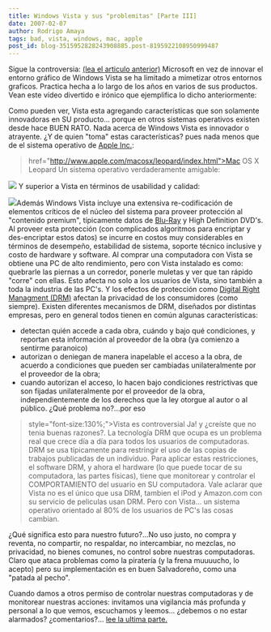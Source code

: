 ```yaml
---
title: Windows Vista y sus "problemitas" [Parte III]
date: 2007-02-07
author: Rodrigo Amaya
tags: bad, vista, windows, mac, apple
post_id: blog-3515952828243908885.post-8195922108950999487
---
```


Sigue la controversia: [(lea el articulo anterior)](http://rodrigoamaya.blogspot.com/2007/03/windows-vista-y-sus-problemitas-parte.html) Microsoft en vez de innovar el entorno gráfico de Windows Vista se ha limitado a mimetizar otros entornos graficos. Practica hecha a lo largo de los años en varios de sus productos. Vean este vídeo divertido e irónico que ejemplifica lo dicho anteriormente:

Como pueden ver, Vista esta agregando características que son solamente innovadoras en SU producto... porque en otros sistemas operativos existen desde hace BUEN RATO. Nada acerca de Windows Vista es innovador o atrayente. ¿Y de quien "toma" estas características? pues nada menos que de el sistema operativo de [Apple Inc.](http://www.apple.com/):

> href="http://www.apple.com/macosx/leopard/index.html">Mac OS X Leopard
Un sistema operativo verdaderamente amigable:

[![](http://images.apple.com/macosx/leopard/images/indexdesktop20060807.jpg)](http://images.apple.com/macosx/leopard/images/indexdesktop20060807.jpg) Y superior a Vista en términos de usabilidad y calidad:

[![](http://bp0.blogger.com/_ayvorITawE4/RcqJODfQLfI/AAAAAAAAAEE/6uOE7Men7BI/s400/OSchart.jpg)](http://bp0.blogger.com/_ayvorITawE4/RcqJODfQLfI/AAAAAAAAAEE/6uOE7Men7BI/s1600-h/OSchart.jpg)Además Windows Vista incluye una extensiva re-codificación de elementos críticos de el núcleo del sistema para proveer protección al "contenido premium", típicamente datos de [Blu-Ray](http://es.wikipedia.org/wiki/Blu-ray) y High Definition DVD's. Al proveer esta protección (con complicados algoritmos para encriptar y des-encriptar estos datos) se incurre en costos muy considerables en términos de desempeño, estabilidad de sistema, soporte técnico inclusive y costo de hardware y software. Al comprar una computadora con Vista se obtiene una PC de alto rendimiento, pero con Vista instalado es como: quebrarle las piernas a un corredor, ponerle muletas y ver que tan rápido "corre" con ellas. Esto afecta no solo a los usuarios de Vista, sino también a toda la industria de las PC's. Y los efectos de protección como [Digital Right Managment (DRM)](http://es.wikipedia.org/wiki/Gesti%C3%B3n_de_derechos_digitales) afectan la privacidad de los consumidores (como siempre). Existen diferentes mecanismos de DRM, diseñados por distintas empresas, pero en general todos tienen en común algunas características:
- detectan quién accede a cada obra, cuándo y bajo qué condiciones, y reportan esta información al proveedor de la obra (ya comienzo a sentirme paranoico)
- autorizan o deniegan de manera inapelable el acceso a la obra, de acuerdo a condiciones que pueden ser cambiadas unilateralmente por el proveedor de la obra;
- cuando autorizan el acceso, lo hacen bajo condiciones restrictivas que son fijadas unilateralmente por el proveedor de la obra, independientemente de los derechos que la ley otorgue al autor o al público.
¿Qué problema no?...por eso

> style="font-size:130%;">Vista es controversial
Ja! y ¿creíste que no tenia buenas razones?. La tecnología DRM que ocupa es un problema real que crece día a día para todos los usuarios de computadoras. DRM se usa típicamente para restringir el uso de las copias de trabajos publicadas de un individuo. Para aplicar estas restricciones, el software DRM, y ahora el hardware (lo que puede tocar de su computadora, las partes físicas), tiene que monitorear y controlar el COMPORTAMIENTO del usuario en SU computadora. Vale aclarar que Vista no es el único que usa DRM, tambien el iPod y Amazon.com con su servicio de peliculas usan DRM. Pero con Vista... un sistema operativo orientado al 80% de los usuarios de PC's las cosas cambian.

¿Qué significa esto para nuestro futuro?...No uso justo, no compra y reventa, no compartir, no respaldar, no intercambiar, no mezclas, no privacidad, no bienes comunes, no control sobre nuestras computadoras. Claro que ataca problemas como la piratería (y la frena muuuucho, lo acepto) pero su implementación es en buen Salvadoreño, como una "patada al pecho".

Cuando damos a otros permiso de controlar nuestras computadoras y de monitorear nuestras acciones: invitamos una vigilancia más profunda y personal a lo que vemos, escuchamos y leemos... ¿debemos o no estar alarmados? ¿comentarios?... [lee la ultima parte.](http://rodrigoamaya.blogspot.com/2007/02/windows-vista-y-sus-problemitas-parte_09.html)